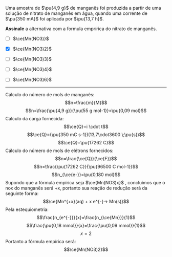 Uma amostra de $\pu{4,9 g}$ de manganês foi produzida a partir de uma solução de nitrato de manganês em água, quando uma corrente de $\pu{350 mA}$ foi aplicada por $\pu{13,7 h}$.

**Assinale** a alternativa com a formula emprírica do nitrato de manganês.

- [ ] $\ce{Mn(NO3)}$
- [x] $\ce{Mn(NO3)2}$
- [ ] $\ce{Mn(NO3)3}$
- [ ] $\ce{Mn(NO3)4}$
- [ ] $\ce{Mn(NO3)6}$


---

Cálculo do número de mols de manganês:
$$n=\frac{m}{M}$$
$$n=\frac{\pu{4,9 g}}{\pu{55 g mol-1}}=\pu{0,09 mol}$$
Cálculo da carga fornecida:
$$\ce{Q}=i \cdot t$$
$$\ce{Q}=(\pu{350 mC s-1})(13,7\cdot3600 \;\pu{s})$$
$$\ce{Q}=\pu{17262 C}$$
Cálculo do número de mols de elétrons fornecidos:
$$n=\frac{\ce{Q}}{\ce{F}}$$
$$n=\frac{\pu{17262 C}}{\pu{96500 C mol-1}}$$
$$n_{\ce{e-}}=\pu{0,180 mol}$$
Supondo que a fórmula empírica seja $\ce{Mn(NO3)x}$ , concluímos que o nox do manganês será +x, portanto sua reação de redução será da seguinte forma:
$$\ce{Mn^{+x}(aq) + x e^{-}-> Mn(s)}$$
Pela estequiometria:
$$\frac{n_{e^{-}}}{x}=\frac{n_{\ce{Mn}}}{1}$$
$$\frac{\pu{0,18 mmol}}{x}=\frac{\pu{0,09 mmol}}{1}$$
$$x=2$$
Portanto a fórmula empírica será:
$$\ce{Mn(NO3)2}$$

